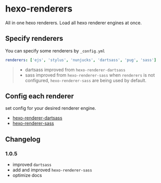 # hexo-renderers
All in one hexo renderers. Load all hexo renderer engines at once.

## Specify renderers
You can specify some renderers by `_config.yml`
```yaml
renderers: ['ejs', 'stylus', 'nunjucks', 'dartsass', 'pug', 'sass']
```

> - dartsass improved from `hexo-renderer-dartsass`
> - sass improved from `hexo-renderer-sass`
> when `renderers` is not configured, `hexo-renderer-sass` are being used by default.

## Config each renderer
set config for your desired renderer engine.
- [hexo-renderer-dartsass](https://github.com/KentarouTakeda/hexo-renderer-dartsass/blob/master/README.md)
- [hexo-renderer-sass](https://github.com/knksmith57/hexo-renderer-sass#_configyml)

## Changelog

### 1.0.5
- improved `dartsass`
- add and improved `hexo-renderer-sass`
- optimize docs